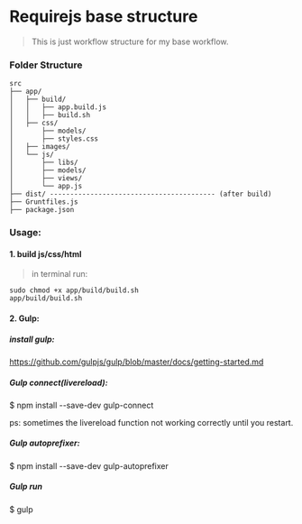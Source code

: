 Requirejs base structure
==================================

> This is just workflow structure for my base workflow.

### Folder Structure
```
src
├── app/
│   ├── build/
│   │   ├── app.build.js
│   │   ├── build.sh
│   ├── css/
│       ├── models/
│       ├── styles.css
│   ├── images/
│   └── js/
│       ├── libs/
│       ├── models/
│       ├── views/
│       └── app.js
├── dist/ ----------------------------------------- (after build)
├── Gruntfiles.js
├── package.json

```



### Usage:

#### 1. build js/css/html

> in terminal run:

```
sudo chmod +x app/build/build.sh
app/build/build.sh
```

#### 2. Gulp:

##### install gulp:
https://github.com/gulpjs/gulp/blob/master/docs/getting-started.md

##### Gulp connect(livereload):
$ npm install --save-dev gulp-connect

ps: sometimes the livereload function not working correctly until you restart.

##### Gulp autoprefixer:
$ npm install --save-dev gulp-autoprefixer

##### Gulp run
$ gulp